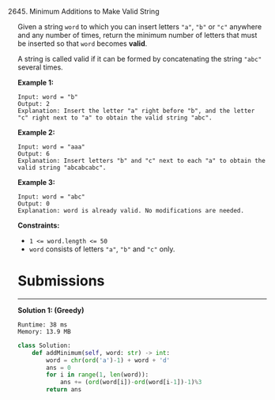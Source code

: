 2645. Minimum Additions to Make Valid String

Given a string `word` to which you can insert letters `"a"`, `"b"` or `"c"` anywhere and any number of times, return the minimum number of letters that must be inserted so that `word` becomes **valid**.

A string is called valid if it can be formed by concatenating the string `"abc"` several times.

 

**Example 1:**
```
Input: word = "b"
Output: 2
Explanation: Insert the letter "a" right before "b", and the letter "c" right next to "a" to obtain the valid string "abc".
```

**Example 2:**
```
Input: word = "aaa"
Output: 6
Explanation: Insert letters "b" and "c" next to each "a" to obtain the valid string "abcabcabc".
```

**Example 3:**
```
Input: word = "abc"
Output: 0
Explanation: word is already valid. No modifications are needed. 
```

**Constraints:**

* `1 <= word.length <= 50`
* `word` consists of letters `"a"`, `"b"` and `"c"` only. 

# Submissions
---
**Solution 1: (Greedy)**
```
Runtime: 38 ms
Memory: 13.9 MB
```
```python
class Solution:
    def addMinimum(self, word: str) -> int:
        word = chr(ord('a')-1) + word + 'd'
        ans = 0
        for i in range(1, len(word)):
            ans += (ord(word[i])-ord(word[i-1])-1)%3
        return ans
```
